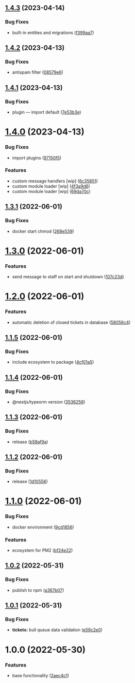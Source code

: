## [1.4.3](https://github.com/artx-team/nestjs-telegram-helpdesk/compare/v1.4.2...v1.4.3) (2023-04-14)


### Bug Fixes

* built-in entities and migrations ([f399aa7](https://github.com/artx-team/nestjs-telegram-helpdesk/commit/f399aa786058b530febba349cb5b61686382e73b))

## [1.4.2](https://github.com/artx-team/nestjs-telegram-helpdesk/compare/v1.4.1...v1.4.2) (2023-04-13)


### Bug Fixes

* antispam filter ([08579e6](https://github.com/artx-team/nestjs-telegram-helpdesk/commit/08579e65bdcee30a3ade41c389ceb8817dfa653f))

## [1.4.1](https://github.com/artx-team/nestjs-telegram-helpdesk/compare/v1.4.0...v1.4.1) (2023-04-13)


### Bug Fixes

* plugin — import default ([7e53b3e](https://github.com/artx-team/nestjs-telegram-helpdesk/commit/7e53b3ec2ccbeea792beea5c74c739745fb5c1c8))

# [1.4.0](https://github.com/artx-team/nestjs-telegram-helpdesk/compare/v1.3.1...v1.4.0) (2023-04-13)


### Bug Fixes

* import plugins ([97150f5](https://github.com/artx-team/nestjs-telegram-helpdesk/commit/97150f5744cf586c84c23d4647833b4db7938fcf))


### Features

* custom message handlers [wip] ([6c35851](https://github.com/artx-team/nestjs-telegram-helpdesk/commit/6c35851003cf3bb7b48086f7d956f594e4599755))
* custom module loader [wip] ([4f3a9d6](https://github.com/artx-team/nestjs-telegram-helpdesk/commit/4f3a9d66d01c905b9fb1b2a22c1c3da5f3942e57))
* custom module loader [wip] ([69da70c](https://github.com/artx-team/nestjs-telegram-helpdesk/commit/69da70c2e13afca183053f485bc6192ec356dd43))

## [1.3.1](https://github.com/artx-team/nestjs-telegram-helpdesk/compare/v1.3.0...v1.3.1) (2022-06-01)


### Bug Fixes

* docker start chmod ([268e539](https://github.com/artx-team/nestjs-telegram-helpdesk/commit/268e539c0e7eb22989f1b085246e03f4020f6718))

# [1.3.0](https://github.com/artxru/nestjs-telegram-helpdesk/compare/v1.2.0...v1.3.0) (2022-06-01)


### Features

* send message to staff on start and shutdown ([107c23d](https://github.com/artxru/nestjs-telegram-helpdesk/commit/107c23d4acd4b2dccc75db35ed720415966b1952))

# [1.2.0](https://github.com/artxru/nestjs-telegram-helpdesk/compare/v1.1.5...v1.2.0) (2022-06-01)


### Features

* automatic deletion of closed tickets in database ([58056c4](https://github.com/artxru/nestjs-telegram-helpdesk/commit/58056c4a7a5aa7c7cefdf37f5820994840712086))

## [1.1.5](https://github.com/artxru/nestjs-telegram-helpdesk/compare/v1.1.4...v1.1.5) (2022-06-01)


### Bug Fixes

* include ecosystem to package ([4cf01a5](https://github.com/artxru/nestjs-telegram-helpdesk/commit/4cf01a57c785ae9e2fe53dc9a7cbc9a4dda51e3f))

## [1.1.4](https://github.com/artxru/nestjs-telegram-helpdesk/compare/v1.1.3...v1.1.4) (2022-06-01)


### Bug Fixes

* @nestjs/typeorm version ([3536256](https://github.com/artxru/nestjs-telegram-helpdesk/commit/35362564eaad5e3be0f53303fb7368ff9fb3cecd))

## [1.1.3](https://github.com/artxru/nestjs-telegram-helpdesk/compare/v1.1.2...v1.1.3) (2022-06-01)


### Bug Fixes

* release ([b58af9a](https://github.com/artxru/nestjs-telegram-helpdesk/commit/b58af9aaa722f9c2f51a20cbd29ca8b1dc3d6a70))

## [1.1.2](https://github.com/artxru/nestjs-telegram-helpdesk/compare/v1.1.1...v1.1.2) (2022-06-01)


### Bug Fixes

* release ([1d10556](https://github.com/artxru/nestjs-telegram-helpdesk/commit/1d10556c2d2e33f4a9650d85f77eac2e9aa3468e))

# [1.1.0](https://github.com/artxru/nestjs-telegram-helpdesk/compare/v1.0.2...v1.1.0) (2022-06-01)


### Bug Fixes

* docker environment ([9cd1856](https://github.com/artxru/nestjs-telegram-helpdesk/commit/9cd1856c190d5cb2a8b780f59bd02dbe30707c2a))


### Features

* ecosystem for PM2 ([bf24e22](https://github.com/artxru/nestjs-telegram-helpdesk/commit/bf24e2254aa3fe76cb58a8c5e60a422eb91b093c))

## [1.0.2](https://github.com/artxru/nestjs-telegram-helpdesk/compare/v1.0.1...v1.0.2) (2022-05-31)


### Bug Fixes

* publish to npm ([a367b07](https://github.com/artxru/nestjs-telegram-helpdesk/commit/a367b07857004b6675c1b07a59dd7dbb29f7f512))

## [1.0.1](https://github.com/artxru/nestjs-telegram-helpdesk/compare/v1.0.0...v1.0.1) (2022-05-31)


### Bug Fixes

* **tickets:** bull queue data validation ([e59c2e0](https://github.com/artxru/nestjs-telegram-helpdesk/commit/e59c2e08b0c0708245c495e58c58bd1c6eb10208))

# 1.0.0 (2022-05-30)


### Features

* base functionality ([2aec4c1](https://github.com/artxru/nestjs-telegram-helpdesk/commit/2aec4c11dc61016a13253f7dc15573f433b993d5))
